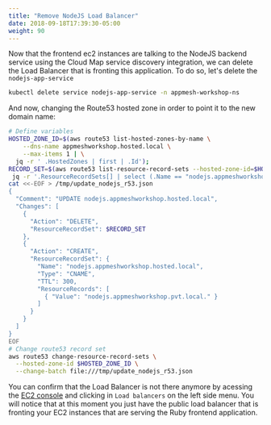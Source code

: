 ```yaml
---
title: "Remove NodeJS Load Balancer"
date: 2018-09-18T17:39:30-05:00
weight: 90
---
```


Now that the frontend ec2 instances are talking to the NodeJS backend service using the Cloud Map service discovery integration, we can delete the Load Balancer that is fronting this application. To do so, let's delete the `nodejs-app-service`

```bash
kubectl delete service nodejs-app-service -n appmesh-workshop-ns
```

And now, changing the Route53 hosted zone in order to point it to the new domain name:

```bash
# Define variables
HOSTED_ZONE_ID=$(aws route53 list-hosted-zones-by-name \
    --dns-name appmeshworkshop.hosted.local \
    --max-items 1 | \
  jq -r ' .HostedZones | first | .Id');
RECORD_SET=$(aws route53 list-resource-record-sets --hosted-zone-id=$HOSTED_ZONE_ID | \
 jq -r '.ResourceRecordSets[] | select (.Name == "nodejs.appmeshworkshop.hosted.local.")');
cat <<-EOF > /tmp/update_nodejs_r53.json
{
  "Comment": "UPDATE nodejs.appmeshworkshop.hosted.local",
  "Changes": [
    {
      "Action": "DELETE",
      "ResourceRecordSet": $RECORD_SET
    },
    {
      "Action": "CREATE",
      "ResourceRecordSet": {
        "Name": "nodejs.appmeshworkshop.hosted.local",
        "Type": "CNAME",
        "TTL": 300,
        "ResourceRecords": [
          { "Value": "nodejs.appmeshworkshop.pvt.local." }
        ]
      }
    }
  ]
}
EOF
# Change route53 record set
aws route53 change-resource-record-sets \
  --hosted-zone-id $HOSTED_ZONE_ID \
  --change-batch file:///tmp/update_nodejs_r53.json

```


You can confirm that the Load Balancer is not there anymore by acessing the [EC2 console](http://console.aws.amazon.com/ec2/home) and clicking in `Load balancers` on the left side menu. You will notice that at this moment you just have the public load balancer that is fronting your EC2 instances that are serving the Ruby frontend application.